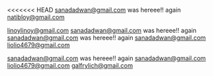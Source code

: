 <<<<<<< HEAD
sanadadwan@gmail.com was hereee!! again
natibloy@gmail.com

linoylinoy@gmail.com
sanadadwan@gmail.com was hereee!! again
sanadadwan@gmail.com was hereee!! again
sanadadwan@gmail.com
liolio4679@gmail.com

sanadadwan@gmail.com was hereee!! again
sanadadwan@gmail.com
liolio4679@gmail.com
galfrylich@gmail.com


